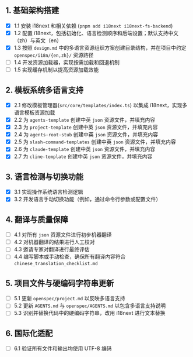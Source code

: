 ﻿## 1. 基础架构搭建
- [x] 1.1 安装 i18next 和相关依赖 (`pnpm add i18next i18next-fs-backend`)
- [x] 1.2 配置 i18next，包括初始化、语言检测顺序和后端设置；默认支持中文（zh）与英文（en）
- [x] 1.3 按照 `design.md` 中的多语言资源组织方案创建目录结构，并在项目中约定 `openspec/i18n/{en,zh}/` 资源路径
- [ ] 1.4 开发资源加载器，实现按需加载和回退机制
- [ ] 1.5 实现缓存机制以提高资源加载效能

## 2. 模板系统多语言支持
- [x] 2.1 修改模板管理器(`src/core/templates/index.ts`) 以集成 i18next，实现多语言模板资源加载
- [x] 2.2 为 `agents-template` 创建中英 `json` 资源文件，并填充内容
- [x] 2.3 为 `project-template` 创建中英 `json` 资源文件，并填充内容
- [x] 2.4 为 `agents-root-stub` 创建中英 `json` 资源文件，并填充内容
- [x] 2.5 为 `slash-command-templates` 创建中英 `json` 资源文件，并填充内容
- [x] 2.6 为 `claude-template` 创建中英 `json` 资源文件，并填充内容
- [x] 2.7 为 `cline-template` 创建中英 `json` 资源文件，并填充内容

## 3. 语言检测与切换功能
- [x] 3.1 实现操作系统语言检测逻辑
- [x] 3.2 开发语言手动切换功能（例如，通过命令行参数或配置文件）

## 4. 翻译与质量保障
- [ ] 4.1 对所有 `json` 资源文件进行初步机器翻译
- [ ] 4.2 对机器翻译的结果进行人工校对
- [ ] 4.3 邀请专家对翻译进行最终评估
- [ ] 4.4 编写脚本或手动检查，确保所有翻译内容符合 `chinese_translation_checklist.md`

## 5. 项目文件与硬编码字符串更新
- [ ] 5.1 更新 `openspec/project.md` 以反映多语言支持
- [ ] 5.2 更新 `AGENTS.md` 与 `openspec/AGENTS.md` 以包含多语言支持说明
- [ ] 5.3 识别并替换代码中的硬编码字符串，改用 i18next 进行文本替换

## 6. 国际化适配
- [ ] 6.1 验证所有文件和输出均使用 UTF-8 编码